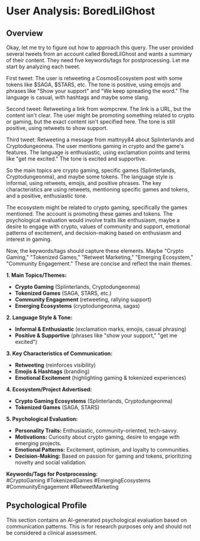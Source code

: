 # User Analysis: BoredLilGhost

## Overview

<think>
Okay, let me try to figure out how to approach this query. The user provided several tweets from an account called BoredLilGhost and wants a summary of their content. They need five keywords/tags for postprocessing. Let me start by analyzing each tweet.

First tweet: The user is retweeting a CosmosEcosystem post with some tokens like $SAGA, $STARS, etc. The tone is positive, using emojis and phrases like "Show your support" and "We keep spreading the word." The language is casual, with hashtags and maybe some slang.

Second tweet: Retweeting a link from wompcrew. The link is a URL, but the content isn't clear. The user might be promoting something related to crypto or gaming, but the exact content isn't specified here. The tone is still positive, using retweets to show support.

Third tweet: Retweeting a message from mattnyy84 about Splinterlands and Cryptodungeonma. The user mentions gaming in crypto and the game's features. The language is enthusiastic, using exclamation points and terms like "get me excited." The tone is excited and supportive.

So the main topics are crypto gaming, specific games (Splinterlands, Cryptodungeonma), and maybe some tokens. The language style is informal, using retweets, emojis, and positive phrases. The key characteristics are using retweets, mentioning specific games and tokens, and a positive, enthusiastic tone.

The ecosystem might be related to crypto gaming, specifically the games mentioned. The account is promoting these games and tokens. The psychological evaluation would involve traits like enthusiasm, maybe a desire to engage with crypto, values of community and support, emotional patterns of excitement, and decision-making based on enthusiasm and interest in gaming.

Now, the keywords/tags should capture these elements. Maybe "Crypto Gaming," "Tokenized Games," "Retweet Marketing," "Emerging Ecosystem," "Community Engagement." These are concise and reflect the main themes.
</think>

**1. Main Topics/Themes:**  
- **Crypto Gaming** (Splinterlands, Cryptodungeonma)  
- **Tokenized Games** (SAGA, STARS, etc.)  
- **Community Engagement** (retweeting, rallying support)  
- **Emerging Ecosystems** (cryptodungeonma, sagas)  

**2. Language Style & Tone:**  
- **Informal & Enthusiastic** (exclamation marks, emojis, casual phrasing)  
- **Positive & Supportive** (phrases like "show your support," "get me excited")  

**3. Key Characteristics of Communication:**  
- **Retweeting** (reinforces visibility)  
- **Emojis & Hashtags** (branding)  
- **Emotional Excitement** (highlighting gaming & tokenized experiences)  

**4. Ecosystem/Project Advertised:**  
- **Crypto Gaming Ecosystems** (Splinterlands, Cryptodungeonma)  
- **Tokenized Games** (SAGA, STARS)  

**5. Psychological Evaluation:**  
- **Personality Traits:** Enthusiastic, community-oriented, tech-savvy.  
- **Motivations:** Curiosity about crypto gaming, desire to engage with emerging projects.  
- **Emotional Patterns:** Excitement, optimism, and loyalty to communities.  
- **Decision-Making:** Based on passion for gaming and tokens, prioritizing novelty and social validation.  

**Keywords/Tags for Postprocessing:**  
#CryptoGaming #TokenizedGames #EmergingEcosystems #CommunityEngagement #RetweetMarketing

## Psychological Profile

This section contains an AI-generated psychological evaluation based on communication patterns. This is for research purposes only and should not be considered a clinical assessment.